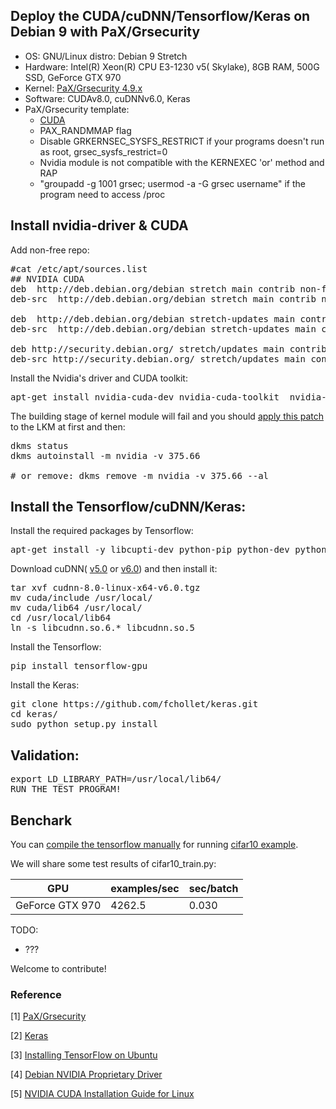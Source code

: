 ## Deploy the CUDA/cuDNN/Tensorflow/Keras on Debian 9 with PaX/Grsecurity

* OS: GNU/Linux distro: Debian 9 Stretch
* Hardware: Intel(R) Xeon(R) CPU E3-1230 v5( Skylake), 8GB RAM, 500G SSD, GeForce GTX 970
* Kernel: [PaX/Grsecurity 4.9.x](https://github.com/minipli/linux-unofficial_grsec)
* Software: CUDAv8.0, cuDNNv6.0, Keras
* PaX/Grsecurity template:
  * [CUDA](https://github.com/hardenedlinux/hardenedlinux_profiles/blob/master/debian/config-4.9-grsec-cuda.template)
  * PAX_RANDMMAP flag
  * Disable GRKERNSEC_SYSFS_RESTRICT if your programs doesn't run as root, grsec_sysfs_restrict=0
  * Nvidia module is not compatible with the KERNEXEC 'or' method and RAP
  * "groupadd -g 1001 grsec; usermod -a -G grsec username" if the program need to access /proc

## Install nvidia-driver & CUDA
Add non-free repo:
<pre>
#cat /etc/apt/sources.list
## NVIDIA CUDA
deb  http://deb.debian.org/debian stretch main contrib non-free
deb-src  http://deb.debian.org/debian stretch main contrib non-free

deb  http://deb.debian.org/debian stretch-updates main contrib non-free
deb-src  http://deb.debian.org/debian stretch-updates main contrib non-free

deb http://security.debian.org/ stretch/updates main contrib non-free
deb-src http://security.debian.org/ stretch/updates main contrib non-free
</pre>

Install the Nvidia's driver and CUDA toolkit:
<pre>
apt-get install nvidia-cuda-dev nvidia-cuda-toolkit  nvidia-driver nvidia-kernel-dkms 
</pre>

The building stage of kernel module will fail and you should [apply this patch](https://github.com/hardenedlinux/hardenedlinux_profiles/blob/master/debian/grsec-nvidia-375.66.patch) to the LKM at first and then:
<pre>
dkms status
dkms autoinstall -m nvidia -v 375.66

# or remove: dkms remove -m nvidia -v 375.66 --al
</pre>

## Install the Tensorflow/cuDNN/Keras:

Install the required packages by Tensorflow:
<pre>
apt-get install -y libcupti-dev python-pip python-dev python-numpy python-scipy python-yaml libhdf5-serial-dev
</pre>

Download cuDNN( [v5.0](https://developer.nvidia.com/rdp/assets/cudnn-8.0-linux-x64-v5.0-ga-tgz) or [v6.0](https://developer.nvidia.com/compute/machine-learning/cudnn/secure/v6/prod/8.0_20170427/cudnn-8.0-linux-x64-v6.0-tgz)) and then install it:
<pre>
tar xvf cudnn-8.0-linux-x64-v6.0.tgz
mv cuda/include /usr/local/
mv cuda/lib64 /usr/local/
cd /usr/local/lib64
ln -s libcudnn.so.6.* libcudnn.so.5
</pre>

Install the Tensorflow:
<pre>
pip install tensorflow-gpu
</pre>

Install the Keras:
<pre>
git clone https://github.com/fchollet/keras.git
cd keras/
sudo python setup.py install
</pre>

## Validation:
<pre>
export LD_LIBRARY_PATH=/usr/local/lib64/
RUN THE TEST PROGRAM!
</pre>

## Benchark
You can [compile the tensorflow manually](https://www.tensorflow.org/install/install_sources) for running [cifar10 example](https://github.com/tobigithub/tensorflow-deep-learning/wiki/cifar10-example).

We will share some test results of cifar10_train.py:

| GPU                  | examples/sec | sec/batch |
|----------------------|--------------|-----------|
| GeForce GTX 970      | 4262.5       |  0.030    |


TODO:
   * ???

Welcome to contribute!

### Reference

[1] [PaX/Grsecurity](https://grsecurity.net/)

[2] [Keras](https://keras.io/#getting-started-30-seconds-to-keras)

[3] [Installing TensorFlow on Ubuntu](https://www.tensorflow.org/install/install_linux)

[4] [Debian NVIDIA Proprietary Driver](https://wiki.debian.org/NvidiaGraphicsDrivers)

[5] [NVIDIA CUDA Installation Guide for Linux](http://docs.nvidia.com/cuda/cuda-installation-guide-linux/#system-requirements)
